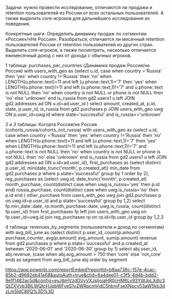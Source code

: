 Задачи:
нужно провести исследование, отличаются ли продажи и retention пользователей из России от всех остальных пользователей. А также выделить core-игроков для дальнейшего исследования их поведения.

Конкретные шаги:
Определить динамику продаж по сегментам «Россия»/«Не Россия».
Разобраться, отличается ли месячный retention пользователей России от retention пользователей из других стран. 
Выделить core-игроков, а также посмотреть, насколько отличается ежемесячный доход с них от дохода с обычных игроков.

1 таблица: purchases_per_countries (Динамика продаж Россия/не Россия)
with users_with_geo as
(select
u.id,
case
	when country ='Russia' then 'yes'
	when country !='Russia' then 'no'
	when LENGTH(u.phone::text)=11 and left (u.phone::text,1)='7' then 'yes'
	when LENGTH(u.phone::text)!=11 and left (u.phone::text,1)!='7' and
 	u.phone::text is not NULL then 'no'
	when country is not NULL or phone is not NULL then 'no'
	else 'unknown'  end is_russia
from gd2.users1 u left JOIN gd2.addresses ad ON u.id=ad.user_id
)
select
amount,
created_at,
p.id,
state,
p.user_id,
is_russia
from gd2.purchases p JOIN users_with_geo uwg ON p.user_id=uwg.id
where state='successful' and is_russia<>'unknown'

2 и 3 таблицы: Когорта Россия/не Россия (cohorts_russia/cohorts_not_russia)
with users_with_geo as
    (select
		u.id,
		case
		when country ='Russia' then 'yes'
		when country !='Russia' then 'no'
		when LENGTH(u.phone::text)=11 and left (u.phone::text,1)='7' then 'yes'
		when LENGTH(u.phone::text)!=11 and left (u.phone::text,1)!='7' and
		u.phone::text is not NULL then 'no'
		when country is not NULL or phone is not NULL then 'no'
		else 'unknown'  end is_russia
	from 
	gd2.users1 u left JOIN gd2.addresses ad ON u.id=ad.user_id),
first_purchases as
    (select
         distinct p.user_id,
         min(date_trunc('month', p.created_at)) min_date
    from
        gd2.purchases p
    where
        p.state='successful'
    group by
        1
    order by
        2),
reg_purchases as
    (select
        uwg.id,
        date_trunc('month', p.created_at) month_purchase, 
        count(distinct case when uwg.is_russia='yes' then p.id end) russia_purchase, 
        count(distinct case when uwg.is_russia='no' then p.id end ) other_purchase
    from
        users_with_geo uwg 
    join
        gd2.purchases p
            on
                uwg.id=p.user_id and p.state='successful'
    group by
        1,2)
select 
        fp.min_date::date,
        rp.month_purchase::date,
		uwg.is_russia,
		count(distinct fp.user_id)
    from
        first_purchases fp 
    left join users_with_geo uwg on fp.user_id=uwg.id
    join reg_purchases rp on rp.id=fp.user_id
 group by 1,2,3

4 таблица: revenues_by_segments (пользователи и доход по сегментам)
with avg_bill_june as
    (select distinct 
        p.user_id,
         count(p.amount) purchase_counter,
        avg(p.amount) avg_amount,
         sum(p.amount) revenue
    from
         gd2.purchases p
    where
        p.state='successful'
        and
         p.created_at
             between
                 '2020-06-01'
                 and
                 '2020-06-30'
    group by
         1)
select
    abj.user_id,
    abj.revenue,
    (case
         when
             abj.avg_amount > 750
         then
             'core'
         else
             'not_core'
         end) as segment
from
    avg_bill_june abj
order by
    segment

https://app.powerbi.com/reportEmbed?reportId=b8aa736c-157e-4cac-85b2-d9682eb41a68&autoAuth=true&ctid=6a4dee01-c3f5-4d4b-bdd2-9e1f1482ac5d&config=eyJjbHVzdGVyVXJsIjoiaHR0cHM6Ly93YWJpLXdlc3QtZXVyb3BlLWQtcHJpbWFyeS1yZWRpcmVjdC5hbmFseXNpcy53aW5kb3dzLm5ldC8ifQ%3D%3D
